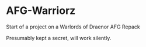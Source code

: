 # AFG-Warriorz

Start of a project on a Warlords of Draenor AFG Repack

Presumably kept a secret, will work silently.
